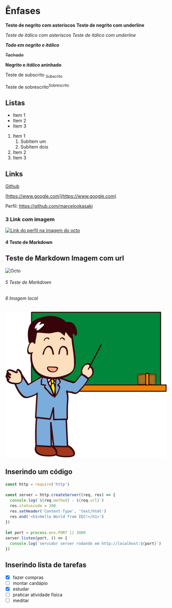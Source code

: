 # Ênfases 

**Teste de negrito com asteriscos**
__Teste de negrito com underline__

*Teste de itálico com asteriscos*
_Teste de itálico com underline_

***Todo em negrito e itálico***

~~Tachado~~

**Negrito e _itálico_ aninhado**

Teste de subscrito <sub>Subscrito</sub>

Teste de sobrescrito<sup>Sobrescrito</sup>


## Listas

* Item 1
* Item 2
* Item 3


1. Item 1
   1. SubItem um
   1. SubItem dois
2. Item 2
3. Item 3

## Links

[Github](https://www.github.com)

[https://www.google.com](https://www.google.com)

Perfil: https://github.com/marcelookasaki

### 3 Link com imagem

[![Link do perfil na imagem do octo](https://myoctocat.com/assets/images/base-octocat.svg)](https://github.com/marcelookasaki)


#### 4 Teste de Markdown 


## Teste de Markdown Imagem com url

![Octo](https://myoctocat.com/assets/images/base-octocat.svg)

###### 5 Teste de Markdown
###### 6 Imagem local

![Profe](img/profe.png)

## Inserindo um código

```js
const http = require('http')

const server = http.createServer((req, res) => {
  console.log(`${req.method} - ${req.url}`)
  res.statuscode = 200
  res.setHeader('Content-Type', 'text/html')
  res.end('<h1>Hello World from IEC!</h1>')
})

let port = process.env.PORT || 3000
server.listen(port, () => {
  console.log(`servidor server rodando em http://localhost:${port}`)
})
  ```
## Inserindo lista de tarefas

- [x] fazer compras
- [ ] montar cardápio
- [x] estudar
- [ ] praticar atividade física
- [ ] meditar